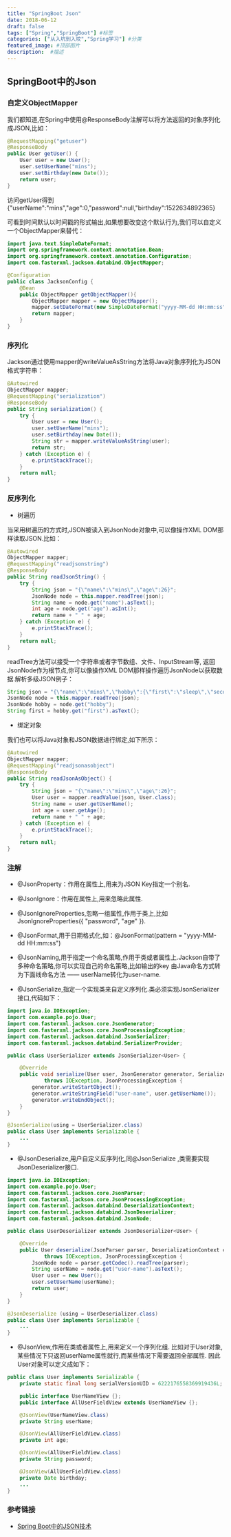 ```yaml
---
title: "SpringBoot Json"
date: 2018-06-12
draft: false
tags: ["Spring","SpringBoot"] #标签
categories: ["从入坑到入坟","Spring学习"] #分类
featured_image: #顶部图片
description:  #描述
---
```


## SpringBoot中的Json

### 自定义ObjectMapper

我们都知道,在Spring中使用@ResponseBody注解可以将方法返回的对象序列化成JSON,比如：

```java
@RequestMapping("getuser")
@ResponseBody
public User getUser() {
    User user = new User();
    user.setUserName("mins");
    user.setBirthday(new Date());
    return user;
}
```

访问getUser得到 {"userName":"mins","age":0,"password":null,"birthday":1522634892365}

可看到时间默认以时间戳的形式输出,如果想要改变这个默认行为,我们可以自定义一个ObjectMapper来替代：

```java
import java.text.SimpleDateFormat;
import org.springframework.context.annotation.Bean;
import org.springframework.context.annotation.Configuration;
import com.fasterxml.jackson.databind.ObjectMapper;

@Configuration
public class JacksonConfig {
    @Bean
    public ObjectMapper getObjectMapper(){
        ObjectMapper mapper = new ObjectMapper();
        mapper.setDateFormat(new SimpleDateFormat("yyyy-MM-dd HH:mm:ss"));
        return mapper;
    }
}
```

### 序列化

Jackson通过使用mapper的writeValueAsString方法将Java对象序列化为JSON格式字符串：

```java
@Autowired
ObjectMapper mapper;
@RequestMapping("serialization")
@ResponseBody
public String serialization() {
    try {
        User user = new User();
        user.setUserName("mins");
        user.setBirthday(new Date());
        String str = mapper.writeValueAsString(user);
        return str;
    } catch (Exception e) {
        e.printStackTrace();
    }
    return null;
}
```

### 反序列化

- 树遍历

当采用树遍历的方式时,JSON被读入到JsonNode对象中,可以像操作XML DOM那样读取JSON.比如：

```java
@Autowired
ObjectMapper mapper;
@RequestMapping("readjsonstring")
@ResponseBody
public String readJsonString() {
    try {
        String json = "{\"name\":\"mins\",\"age\":26}";
        JsonNode node = this.mapper.readTree(json);
        String name = node.get("name").asText();
        int age = node.get("age").asInt();
        return name + " " + age;
    } catch (Exception e) {
        e.printStackTrace();
    }
    return null;
}
```

readTree方法可以接受一个字符串或者字节数组、文件、InputStream等, 返回JsonNode作为根节点,你可以像操作XML DOM那样操作遍历JsonNode以获取数据.解析多级JSON例子：

```java
String json = "{\"name\":\"mins\",\"hobby\":{\"first\":\"sleep\",\"second\":\"eat\"}}";;
JsonNode node = this.mapper.readTree(json);
JsonNode hobby = node.get("hobby");
String first = hobby.get("first").asText();
```

- 绑定对象

我们也可以将Java对象和JSON数据进行绑定,如下所示：

```java
@Autowired
ObjectMapper mapper;
@RequestMapping("readjsonasobject")
@ResponseBody
public String readJsonAsObject() {
    try {
        String json = "{\"name\":\"mins\",\"age\":26}";
        User user = mapper.readValue(json, User.class);
        String name = user.getUserName();
        int age = user.getAge();
        return name + " " + age;
    } catch (Exception e) {
        e.printStackTrace();
    }
    return null;
}
```

### 注解

- @JsonProperty：作用在属性上,用来为JSON Key指定一个别名.

- @Jsonlgnore：作用在属性上,用来忽略此属性.

- @JsonIgnoreProperties,忽略一组属性,作用于类上,比如JsonIgnoreProperties({ "password", "age" }).

- @JsonFormat,用于日期格式化,如：@JsonFormat(pattern = "yyyy-MM-dd HH:mm:ss")

- @JsonNaming,用于指定一个命名策略,作用于类或者属性上.Jackson自带了多种命名策略,你可以实现自己的命名策略,比如输出的key 由Java命名方式转为下面线命名方法 —— userName转化为user-name.

- @JsonSerialize,指定一个实现类来自定义序列化.类必须实现JsonSerializer接口,代码如下：

```java
import java.io.IOException;
import com.example.pojo.User;
import com.fasterxml.jackson.core.JsonGenerator;
import com.fasterxml.jackson.core.JsonProcessingException;
import com.fasterxml.jackson.databind.JsonSerializer;
import com.fasterxml.jackson.databind.SerializerProvider;

public class UserSerializer extends JsonSerializer<User> {

    @Override
    public void serialize(User user, JsonGenerator generator, SerializerProvider provider)
            throws IOException, JsonProcessingException {
        generator.writeStartObject();
        generator.writeStringField("user-name", user.getUserName());
        generator.writeEndObject();
    }
}

@JsonSerialize(using = UserSerializer.class)
public class User implements Serializable {
    ...
}
```

- @JsonDeserialize,用户自定义反序列化,同@JsonSerialize ,类需要实现JsonDeserializer接口.

```java
import java.io.IOException;
import com.example.pojo.User;
import com.fasterxml.jackson.core.JsonParser;
import com.fasterxml.jackson.core.JsonProcessingException;
import com.fasterxml.jackson.databind.DeserializationContext;
import com.fasterxml.jackson.databind.JsonDeserializer;
import com.fasterxml.jackson.databind.JsonNode;

public class UserDeserializer extends JsonDeserializer<User> {

    @Override
    public User deserialize(JsonParser parser, DeserializationContext context)
            throws IOException, JsonProcessingException {
        JsonNode node = parser.getCodec().readTree(parser);
        String userName = node.get("user-name").asText();
        User user = new User();
        user.setUserName(userName);
        return user;
    }
}

@JsonDeserialize (using = UserDeserializer.class)
public class User implements Serializable {
    ...
}
```

- @JsonView,作用在类或者属性上,用来定义一个序列化组. 比如对于User对象,某些情况下只返回userName属性就行,而某些情况下需要返回全部属性. 因此User对象可以定义成如下：

```java
public class User implements Serializable {
    private static final long serialVersionUID = 6222176558369919436L;

    public interface UserNameView {};
    public interface AllUserFieldView extends UserNameView {};

    @JsonView(UserNameView.class)
    private String userName;

    @JsonView(AllUserFieldView.class)
    private int age;

    @JsonView(AllUserFieldView.class)
    private String password;

    @JsonView(AllUserFieldView.class)
    private Date birthday;
    ...
}
```

### 参考链接

- [Spring Boot中的JSON技术](https://mrbird.cc/Spring-Boot%20JSON.html)
